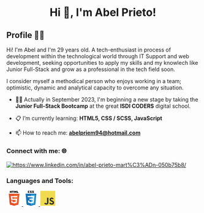 <!DOCTYPE html>
<html>
<body>
 <h1 align="center">Hi 👋,   I'm Abel Prieto! </h1>
  
  <h2>Profile 🧑‍💻</h2>
 
  <p>Hi! I'm Abel and I'm 29 years old. A tech-enthusiast in process of development within the technological world through IT Support and web development, seeking opportunities to apply my skills and my knowlech like Junior Full-Stack and grow as a professional in the tech field soon.

I consider myself a methodical person who enjoys working in a team; optimistic, dynamic and analytical capacity to overcome any situation.

- 👨‍💻 Actually in September 2023, I'm beginning a new stage by taking the **Junior Full-Stack Bootcamp** at the great **ISDI CODERS** digital school.

- 📋 I’m currently learning: **HTML5, CSS / SCSS, JavaScript**
  
- 📫 How to reach me: **abelpriem94@hotmail.com**</p>
  
 <h3 align="left">Connect with me: 🌐 </h3>
<p align="left">
<a href="https://www.linkedin.com/in/abel-prieto-mart%C3%ADn-050b75b8/" target="blank"><img align="center" src="https://raw.githubusercontent.com/rahuldkjain/github-profile-readme-generator/master/src/images/icons/Social/linked-in-alt.svg" alt="https://www.linkedin.com/in/abel-prieto-mart%C3%ADn-050b75b8/" height="30" width="40" /></a>

  <h3 align="left">Languages and Tools:</h3>
  <p align="left">
  <a href="https://www.w3.org/html/" target="_blank" rel="noreferrer"> <img src="https://raw.githubusercontent.com/devicons/devicon/master/icons/html5/html5-original-wordmark.svg" alt="html5" width="40" height="40"/>
  <a href="https://www.w3schools.com/css/" target="_blank" rel="noreferrer"> <img src="https://raw.githubusercontent.com/devicons/devicon/master/icons/css3/css3-original-wordmark.svg" alt="css3" width="40" height="40"/>
  <a href="https://developer.mozilla.org/en-US/docs/Web/JavaScript" target="_blank" rel="noreferrer"> <img src="https://raw.githubusercontent.com/devicons/devicon/master/icons/javascript/javascript-original.svg" alt="javascript" width="40" height="40"/>
</body>
</html>
